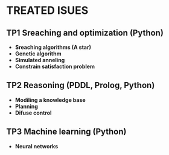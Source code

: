 # TREATED ISUES

## TP1 Sreaching and optimization (Python)
* __Sreaching algorithms (A star)__
* __Genetic algorithm__
* __Simulated anneling__
* __Constrain satisfaction problem__

## TP2 Reasoning (PDDL, Prolog, Python)
* __Modiling a knowledge base__
* __Planning__
* __Difuse control__

## TP3 Machine learning (Python)
* __Neural networks__ 

